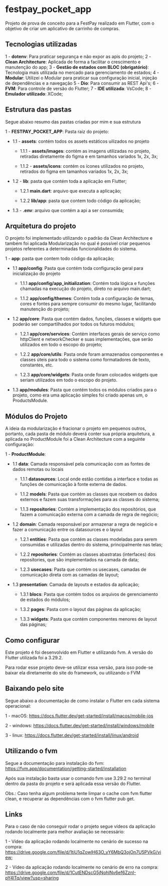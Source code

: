 # festpay_pocket_app

Projeto de prova de conceito para a FestPay realizado em Flutter, com o objetivo de criar um aplicativo de carrinho de compras.

## Tecnologias utilizadas

1 - **dotenv**: Para praticar segurança e não expor as apis do projeto;
2 - **Clean Architecture**: Aplicada de forma a facilitar o crescimento e manutenção do app;
3 - **Gestão de estados com BLOC (obrigatório)**: Tecnologia mais utilizada no mercado para gerenciamento de estados;
4 - **Modular**: Utilizei o Modular para praticar sua configuração inicial, injeção de dependências e a navegação
5 - **Dio**: Para consumir as REST Api's;
6 - **FVM**: Para controle de versão do Flutter;
7 - **IDE utilizada**: VsCode;
8 - **Emulador utilizado**: XCode;


## Estrutura das pastas

Segue abaixo resumo das pastas criadas por mim e sua estrutura

1 - **FESTPAY_POCKET_APP**: Pasta raiz do projeto:

- 1.1 - **assets**: contém todos os assets estáticos uilizados no projeto

    - 1.1.1 - **assets/images**: contém as imagens utilizadas no projeto, retiradas diretamente do figma e em tamanhos variados 1x, 2x, 3x;

    - 1.1.2 - **assets/icons**: contém os ícones utilizados no projeto, retirados do figma em tamanhos variados 1x, 2x, 3x;

- 1.2 - **lib**: pasta que contém toda a aplicação em Flutter;

    - 1.2.1 **main.dart**: arquivo que executa a aplicação;

    - 1.2.2 **lib/app**: pasta que contem todo código da aplicação;

- 1.3 - **.env**: arquivo que contém a api a ser consumida;

## Arquitetura do projeto

O projeto foi implementado utilizando o padrão da Clean Architecture e também foi aplicada Modularização no qual é possível criar pequenos projetos referentes a determinadas funcionalidades do sistema.
 

1 - **app**: pasta que contem todo código da aplicação;

- 1.1 **app/config**: Pasta que contém toda configuração geral para inicialização do projeto

    - 1.1.1 **app/config/app_initialization**: Contém toda lógica e funções chamadas na execução do projeto, direto no arquivo main.dart;

    - 1.1.2 **app/config/themes**: Contém toda a configuração de temas, cores e fontes para sempre consumir do mesmo lugar, facilitando manutenção do projeto;

- 1.2 **app/core**: Pasta que contém dados, funções, classes e widgets que poderão ser compartilhados por todos os futuros módulos;

    - 1.2.1 **app/core/services**: Contém interfaces gerais de serviço como httpClient e networkChecker e suas implementações, que serão utilizados em todo o escopo do projeto;

    - 1.2.2 **app/core/utils**: Pasta onde foram armazenados componentes e classes úteis para todo o sistema como formatadores de texto, constantes, etc.

    - 1.2.3 **app/core/widgets**: Pasta onde foram colocados widgets que seriam utilizados em todo o escopo do projeto.

- 1.3 **app/modules**: Pasta que contém todos os módulos criados para o projeto, como era uma aplicação simples foi criado apenas um, o ProductsModule.

## Módulos do Projeto

A ideia da modularização é fracionar o projeto em pequenos outros, portanto, cada pasta de módulo deverá conter sua própria arquitetura, a aplicada no ProductModule foi a Clean Architecture com a seguinte configuração:

1 - **ProductModule**: 

- 1.1 **data**: Camada responsável pela comunicação com as fontes de dados remotas ou locais

    - 1.1.1 **datasources**: Local onde estão contidas a interface e todas as funções de comunicação à fonte externa de dados.

    - 1.1.2 **models**: Pasta que contém as classes que recebem os dados externos e fazem suas transformações para as classes do sistema;

    - 1.1.3 **repositories**: Contém a implementação dos repositórios, que fazem a comunicação externa com a camada de regra de negócio;

- 1.2 **domain**: Camada responsável por armazenar a regra de negócio e fazer a comunicação entre os datasources e o layout

    - 1.2.1 **entities**: Pasta que contém as classes modeladas para serem consumidas e utilizadas dentro do sistema, principalmente nas telas;

    - 1.2.2 **repositories**: Contém as classes abastratas (interfaces) dos repositories, que são implementados na camada de data;

    - 1.2.3 **usecases**: Pasta que contém os usecases, camadas de comunicação direta com as camadas de layout;
        
- 1.3 **presentation**: Camada de layouts e estados da aplicação;

    - 1.3.1 **blocs**: Pasta que contém todos os arquivos de gerenciamento de estados do módulos;

    - 1.3.2 **pages**: Pasta com o layout das páginas da aplicação;

    - 1.3.3 **widgets**: Pasta que contém componentes menores de layout das páginas;

## Como configurar

Este projeto é foi desenvolvido em Flutter e utilizando fvm. A versão do Flutter utilizada foi a 3.29.2.

Para rodar esse projeto deve-se utilizar essa versão, para isso pode-se baixar ela diretamente do site do framework, ou utilizando o FVM

## Baixando pelo site

Segue abaixo a documentação de como instalar o Flutter em cada sistema operacional:

1 - macOS: https://docs.flutter.dev/get-started/install/macos/mobile-ios

2 - windows: https://docs.flutter.dev/get-started/install/windows/mobile

3 - linux: https://docs.flutter.dev/get-started/install/linux/android

## Utilizando o fvm

Segue a documentação para instalação do fvm: https://fvm.app/documentation/getting-started/installation

Após sua instalação basta usar o comando fvm use 3.29.2 no terminal dentro da pasta do projeto e será aplicada essa versão do Flutter.

Obs.: Caso tenha algum problema tente limpar o cache com fvm flutter clean, e recuperar as dependências com o fvm flutter pub get.

## Links

Para o caso de não conseguir rodar o projeto segue vídeos da aplicação rodando localmente para melhor avaliação se necessário:

1 - Vídeo da aplicação rodando localmente no cenário de sucesso na compra: https://drive.google.com/file/d/1tiU1qZowlH63O_yY6MbQ3ojOn7U5PVkG/view;

2 - Vídeo da aplicação rodando localmente no cenário de erro na compra: https://drive.google.com/file/d/1CutENDscG5jNohlNv6ef6ZznI-pY4lTq/view?usp=sharing